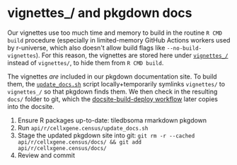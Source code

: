 # vignettes_/ and pkgdown docs

Our vignettes use too much time and memory to build in the routine `R CMD build` procedure (especially in limited-memory GitHub Actions workers used by r-universe, which also doesn't allow build flags like `--no-build-vignettes`). For this reason, the vignettes are stored here under [`vignettes_/`](vignettes_) instead of `vignettes/`, to hide them from `R CMD build`.

The vignettes *are* included in our pkgdown documentation site. To build them, the [`update_docs.sh`](../update_docs.sh) script locally+temporarily symlinks `vignettes/` to `vignettes_/` so that pkgdown finds them. We then check in the resulting `docs/` folder to git, which the [docsite-build-deploy workflow](../../../../.github/workflows/docsite-build-deploy.yml) later copies into the docsite.

1. Ensure R packages up-to-date: tiledbsoma rmarkdown pkgdown
2. Run `api/r/cellxgene.census/update_docs.sh`
3. Stage the updated pkgdown site into git: `git rm -r --cached api/r/cellxgene.census/docs/ && git add api/r/cellxgene.census/docs/`
4. Review and commit
